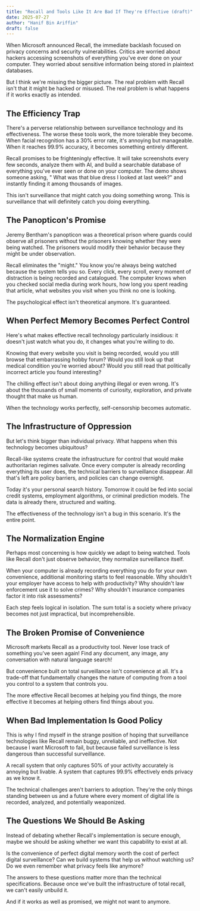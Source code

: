 ```yaml
---
title: "Recall and Tools Like It Are Bad If They're Effective (draft)"
date: 2025-07-27
author: "Hanif Bin Ariffin"
draft: false
---
```


When Microsoft announced Recall, the immediate backlash focused on privacy concerns and security vulnerabilities.
Critics are worried about hackers accessing screenshots of everything you've ever done on your computer. They worried
about
sensitive information being stored in plaintext databases.

But I think we're missing the bigger picture. The real problem with Recall isn't that it might be hacked or misused. The
real problem is what happens if it works exactly as intended.

## The Efficiency Trap

There's a perverse relationship between surveillance technology and its effectiveness. The worse these tools work, the
more tolerable they become. When facial recognition has a 30% error rate, it's annoying but manageable. When it reaches
99.9% accuracy, it becomes something entirely different.

Recall promises to be frighteningly effective. It will take screenshots every few seconds, analyze them with AI, and
build a searchable database of everything you've ever seen or done on your computer. The demo shows someone asking, "
What
was that blue dress I looked at last week?" and instantly finding it among thousands of images.

This isn't surveillance that might catch you doing something wrong. This is surveillance that will definitely catch you
doing everything.

## The Panopticon's Promise

Jeremy Bentham's panopticon was a theoretical prison where guards could observe all prisoners without the prisoners
knowing whether they were being watched. The prisoners would modify their behavior because they might be under
observation.

Recall eliminates the "might." You know you're always being watched because the system tells you so. Every click, every
scroll, every moment of distraction is being recorded and catalogued. The computer knows when you checked social media
during work hours, how long you spent reading that article, what websites you visit when you think no one is looking.

The psychological effect isn't theoretical anymore. It's guaranteed.

## When Perfect Memory Becomes Perfect Control

Here's what makes effective recall technology particularly insidious: it doesn't just watch what you do, it changes what
you're willing to do.

Knowing that every website you visit is being recorded, would you still browse that embarrassing hobby forum? Would you
still look up that medical condition you're worried about? Would you still read that politically incorrect article you
found interesting?

The chilling effect isn't about doing anything illegal or even wrong. It's about the thousands of small moments of
curiosity, exploration, and private thought that make us human.

When the technology works perfectly, self-censorship becomes automatic.

## The Infrastructure of Oppression

But let's think bigger than individual privacy. What happens when this technology becomes ubiquitous?

Recall-like systems create the infrastructure for control that would make authoritarian regimes salivate. Once every
computer is already recording everything its user does, the technical barriers to surveillance disappear. All that's
left are policy barriers, and policies can change overnight.

Today it's your personal search history. Tomorrow it could be fed into social credit systems, employment algorithms, or
criminal prediction models. The data is already there, structured and waiting.

The effectiveness of the technology isn't a bug in this scenario. It's the entire point.

## The Normalization Engine

Perhaps most concerning is how quickly we adapt to being watched. Tools like Recall don't just observe behavior, they
normalize surveillance itself.

When your computer is already recording everything you do for your own convenience, additional monitoring starts to feel
reasonable. Why shouldn't your employer have access to help with productivity? Why shouldn't law enforcement use it to
solve crimes? Why shouldn't insurance companies factor it into risk assessments?

Each step feels logical in isolation. The sum total is a society where privacy becomes not just impractical, but
incomprehensible.

## The Broken Promise of Convenience

Microsoft markets Recall as a productivity tool. Never lose track of something you've seen again! Find any document, any
image, any conversation with natural language search!

But convenience built on total surveillance isn't convenience at all. It's a trade-off that fundamentally changes the
nature of computing from a tool you control to a system that controls you.

The more effective Recall becomes at helping you find things, the more effective it becomes at helping others find
things about you.

## When Bad Implementation Is Good Policy

This is why I find myself in the strange position of hoping that surveillance technologies like Recall remain buggy,
unreliable, and ineffective. Not because I want Microsoft to fail, but because failed surveillance is less dangerous
than successful surveillance.

A recall system that only captures 50% of your activity accurately is annoying but livable. A system that captures 99.9%
effectively ends privacy as we know it.

The technical challenges aren't barriers to adoption. They're the only things standing between us and a future where
every moment of digital life is recorded, analyzed, and potentially weaponized.

## The Questions We Should Be Asking

Instead of debating whether Recall's implementation is secure enough, maybe we should be asking whether we want this
capability to exist at all.

Is the convenience of perfect digital memory worth the cost of perfect digital surveillance? Can we build systems that
help us without watching us? Do we even remember what privacy feels like anymore?

The answers to these questions matter more than the technical specifications. Because once we've built the
infrastructure of total recall, we can't easily unbuild it.

And if it works as well as promised, we might not want to anymore.